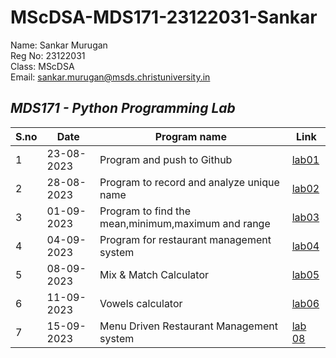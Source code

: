 # MScDSA-MDS171-23122031-Sankar
Name: Sankar Murugan   
Reg No: 23122031  
Class: MScDSA   
Email: sankar.murugan@msds.christuniversity.in

*MDS171 - Python Programming Lab*
---
|S.no|Date|Program name|Link
|----|----|------------|----------|
|1|23-08-2023|Program and push to Github|[lab01](https://github.com/sankar2611/MScDSA-MDS171-23122031-Sankar/blob/f59e078f6a91aeba0e32c82e57ef77a832f6336f/Lab%2001.ipynb)|
|2|28-08-2023|Program to record and analyze unique name|[lab02](https://github.com/sankar2611/MScDSA-MDS171-23122031-Sankar/blob/f59e078f6a91aeba0e32c82e57ef77a832f6336f/Lab%2002.ipynb)|
|3|01-09-2023|Program to find the mean,minimum,maximum and range|[lab03](https://github.com/sankar2611/MScDSA-MDS171-23122031-Sankar/blob/f59e078f6a91aeba0e32c82e57ef77a832f6336f/Lab%2003.ipynb)|
|4|04-09-2023|Program for restaurant management system|[lab04](https://github.com/sankar2611/MScDSA-MDS171-23122031-Sankar/blob/f59e078f6a91aeba0e32c82e57ef77a832f6336f/Lab%2004.ipynb)|
|5|08-09-2023|Mix & Match Calculator|[lab05](https://github.com/sankar2611/MScDSA-MDS171-23122031-Sankar/blob/f59e078f6a91aeba0e32c82e57ef77a832f6336f/Lab%2005/Lab%2005.ipynb)|
|6|11-09-2023|Vowels calculator|[lab06](https://github.com/sankar2611/MScDSA-MDS171-23122031-Sankar/blob/f59e078f6a91aeba0e32c82e57ef77a832f6336f/Lab%2006.ipynb)|
|7|15-09-2023|Menu Driven Restaurant Management system|[lab 08](https://github.com/sankar2611/MScDSA-MDS171-23122031-Sankar/blob/8018189b84130ee9091e5910ed1ba6f4adb0d222/Lab%2007.ipynb)